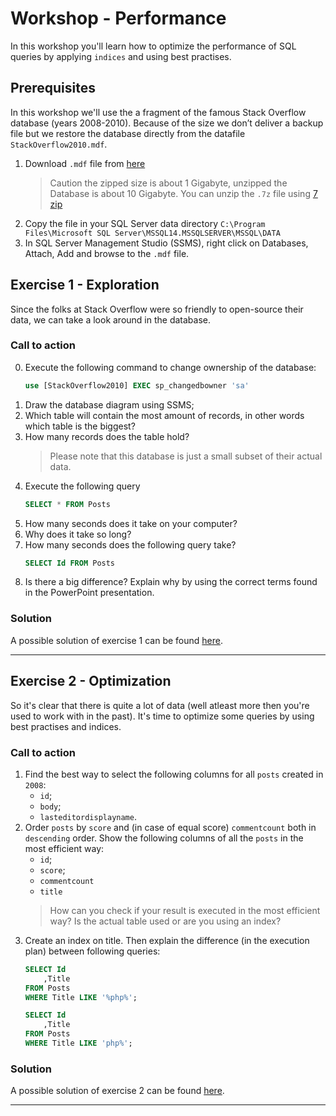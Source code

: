 # Workshop - Performance
In this workshop you'll learn how to optimize the performance of SQL queries by applying `indices` and using best practises. 

## Prerequisites
In this workshop we'll use the a fragment of the famous Stack Overflow database (years 2008-2010). Because of the size we don’t deliver a backup file but we restore the database directly from the datafile `StackOverflow2010.mdf`. 

1. Download `.mdf` file from [here](http://downloads.brentozar.com.s3.amazonaws.com/StackOverflow2010.7z)
    > Caution the zipped size is about 1 Gigabyte, unzipped the Database is about 10 Gigabyte. You can unzip the `.7z` file using [7 zip](https://www.7-zip.org/download.html) 
2. Copy the file in  your  SQL  Server  data  directory `C:\Program Files\Microsoft SQL Server\MSSQL14.MSSQLSERVER\MSSQL\DATA` 
3. In  SQL Server Management Studio (SSMS), right  click  on  Databases,  Attach, Add and browse to the `.mdf` file.

## Exercise 1 - Exploration
Since the folks at Stack Overflow were so friendly to open-source their data, we can take a look around in the database. 

### Call to action
0. Execute the following command to change ownership of the database:
    ```sql
    use [StackOverflow2010] EXEC sp_changedbowner 'sa'
    ```
1. Draw the database diagram using SSMS;
2. Which table will contain the most amount of records, in other words which table is the biggest?
3. How many records does the table hold?
    > Please note that this database is just a small subset of their actual data.
4. Execute the following query
    ```sql
    SELECT * FROM Posts
    ```
5. How many seconds does it take on your computer? 
6. Why does it take so long? 
7. How many seconds does the following query take?
    ```sql
    SELECT Id FROM Posts
    ``` 
8. Is there a big difference? Explain why by using the correct terms found in the PowerPoint presentation.

### Solution
A possible solution of exercise 1 can be found [here](solutions/performance-1.md).

---

## Exercise 2 - Optimization
So it's clear that there is quite a lot of data (well atleast more then you're used to work with in the past). It's time to optimize some queries by using best practises and indices.

### Call to action
1.  Find the best way to select the following columns for all `posts` created in `2008`:
    - `id`;
    - `body`;
    - `lasteditordisplayname`.  
2. Order `posts` by `score` and (in case of equal score) `commentcount` both in `descending` order. 
Show the following columns of all the `posts` in the most efficient way:
    - `id`;
    - `score`;
    - `commentcount`
    - `title`
    > How can you check if your result is executed in the most efficient way? Is the actual table used or are you using an index?  
3. Create an index on title. Then explain the difference (in the execution plan) between following queries:  
    ```sql
    SELECT Id
        ,Title 
    FROM Posts  
    WHERE Title LIKE '%php%'; 
    ``` 
    ```sql
    SELECT Id
        ,Title 
    FROM Posts  
    WHERE Title LIKE 'php%';
    ```

### Solution
A possible solution of exercise 2 can be found [here](solutions/performance-2.md).

---
